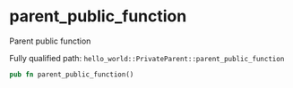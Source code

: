 # parent_public_function

Parent public function


Fully qualified path: `hello_world::PrivateParent::parent_public_function`

```rust
pub fn parent_public_function()
```

